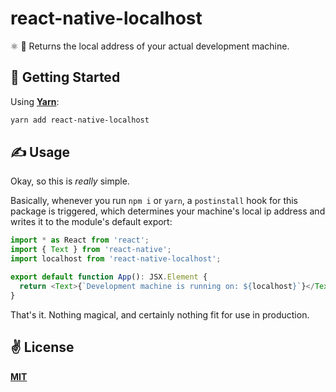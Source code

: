# react-native-localhost
⚛️ 🏡  Returns the local address of your actual development machine.

## 🚀 Getting Started

Using [**Yarn**](https://yarnpkg.com):

```sh
yarn add react-native-localhost
```

## ✍️ Usage

Okay, so this is _really_ simple.

Basically, whenever you run `npm i` or `yarn`, a `postinstall` hook for this package is triggered, which determines your machine's local ip address and writes it to the module's default export:

```typescript
import * as React from 'react';
import { Text } from 'react-native';
import localhost from 'react-native-localhost';

export default function App(): JSX.Element {
  return <Text>{`Development machine is running on: ${localhost}`}</Text>;
}
```

That's it. Nothing magical, and certainly nothing fit for use in production.

## ✌️ License
[**MIT**](./LICENSE)